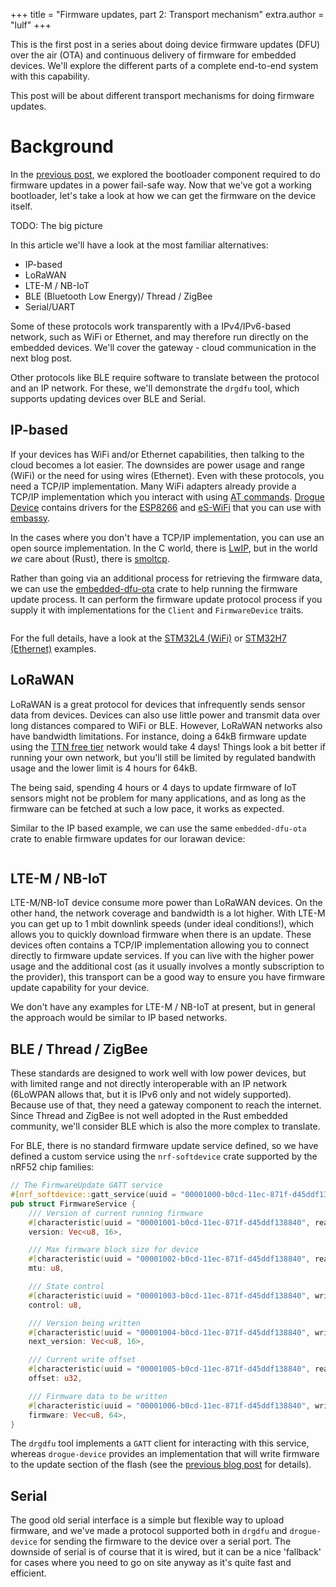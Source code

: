 +++
title = "Firmware updates, part 2: Transport mechanism"
extra.author = "lulf"
+++

This is the first post in a series about doing device firmware updates (DFU) over the air (OTA) and continuous delivery of firmware for embedded devices. We'll explore the different parts of a complete end-to-end system with this capability.

This post will be about different transport mechanisms for doing firmware updates.

<!-- more -->

# Background

In the [previous post](https://blog.drogue.io/firmware-updates-part-1/), we explored the bootloader component required to do firmware updates in a power fail-safe way. Now that we've got a working bootloader, let's take a look at how we can get the firmware on the device itself.

TODO: The big picture

In this article we'll have a look at the most familiar alternatives:

* IP-based
* LoRaWAN
* LTE-M / NB-IoT
* BLE (Bluetooth Low Energy)/ Thread / ZigBee
* Serial/UART

Some of these protocols work transparently with a IPv4/IPv6-based network, such as WiFi or Ethernet, and may therefore run directly on the embedded devices. We'll cover the gateway - cloud communication in the next blog post.

Other protocols like BLE require software to translate between the protocol and an IP network. For these, we'll demonstrate the `drgdfu` tool, which supports updating devices over BLE and Serial.

## IP-based

If your devices has WiFi and/or Ethernet capabilities, then talking to the cloud becomes a lot easier. The downsides are power usage and range (WiFi) or the need for using wires (Ethernet). Even with these protocols, you need a TCP/IP implementation. Many WiFi adapters already provide a TCP/IP implementation which you interact with using [AT commands](). [Drogue Device]() contains drivers for the [ESP8266]() and [eS-WiFi]() that you can use with [embassy](). 

In the cases where you don't have a TCP/IP implementation, you can use an open source implementation. In the C world, there is [LwIP](), but in the world _we_ care about (Rust), there is [smoltcp](). 

Rather than going via an additional process for retrieving the firmware data, we can use the [embedded-dfu-ota]() crate to help running the firmware update process. It can perform the firmware update protocol process if you supply it with implementations for the `Client` and `FirmwareDevice` traits.

```
```

For the full details, have a look at the [STM32L4 (WiFi)]() or [STM32H7 (Ethernet)]() examples.

## LoRaWAN

LoRaWAN is a great protocol for devices that infrequently sends sensor data from devices. Devices can also use little power and transmit data over long distances compared to WiFi or BLE. However, LoRaWAN networks also have bandwidth limitations. For instance, doing a 64kB firmware update using the [TTN free tier]() network would take 4 days! Things look a bit better if running your own network, but you'll still be limited by regulated bandwith usage and the lower limit is 4 hours for 64kB.

The being said, spending 4 hours or 4 days to update firmware of IoT sensors might not be problem for many applications, and as long as the firmware can be fetched at such a low pace, it works as expected.

Similar to the IP based example, we can use the same `embedded-dfu-ota` crate to enable firmware updates for our lorawan device:

```
```

## LTE-M / NB-IoT

LTE-M/NB-IoT device consume more power than LoRaWAN devices. On the other hand, the network coverage and bandwidth is a lot higher. With LTE-M you can get up to 1 mbit downlink speeds (under ideal conditions!), which allows you to quickly download firmware when there is an update. These devices often contains a TCP/IP implementation allowing you to connect directly to firmware update services. If you can live with the higher power usage and the additional cost (as it usually involves a montly subscription to the provider), this transport can be a good way to ensure you have firmware update capability for your device.

We don't have any examples for LTE-M / NB-IoT at present, but in general the approach would be similar to IP based networks.

## BLE / Thread / ZigBee

These standards are designed to work well with low power devices, but with limited range and not directly interoperable with an IP network (6LoWPAN allows that, but it is IPv6 only and not widely supported). Because use of that, they need a gateway component to reach the internet. Since Thread and ZigBee is not well adopted in the Rust embedded community, we'll consider BLE which is also the more complex to translate.

For BLE, there is no standard firmware update service defined, so we have defined a custom service using the `nrf-softdevice` crate supported by the nRF52 chip families:

```rust
// The FirmwareUpdate GATT service
#[nrf_softdevice::gatt_service(uuid = "00001000-b0cd-11ec-871f-d45ddf138840")]
pub struct FirmwareService {
    /// Version of current running firmware
    #[characteristic(uuid = "00001001-b0cd-11ec-871f-d45ddf138840", read)]
    version: Vec<u8, 16>,

    /// Max firmware block size for device
    #[characteristic(uuid = "00001002-b0cd-11ec-871f-d45ddf138840", read)]
    mtu: u8,

    /// State control
    #[characteristic(uuid = "00001003-b0cd-11ec-871f-d45ddf138840", write)]
    control: u8,

    /// Version being written
    #[characteristic(uuid = "00001004-b0cd-11ec-871f-d45ddf138840", write, read)]
    next_version: Vec<u8, 16>,

    /// Current write offset
    #[characteristic(uuid = "00001005-b0cd-11ec-871f-d45ddf138840", read)]
    offset: u32,

    /// Firmware data to be written
    #[characteristic(uuid = "00001006-b0cd-11ec-871f-d45ddf138840", write)]
    firmware: Vec<u8, 64>,
}
```

The `drgdfu` tool implements a `GATT` client for interacting with this service, whereas `drogue-device` provides an implementation that will write firmware to the update section of the flash (see the [previous blog post]() for details).

## Serial

The good old serial interface is a simple but flexible way to upload firmware, and we've made a protocol supported both in `drgdfu` and `drogue-device` for sending the firmware to the device over a serial port. The downside of serial is of course that it is wired, but it can be a nice 'fallback' for cases where you need to go on site anyway as it's quite fast and efficient.
